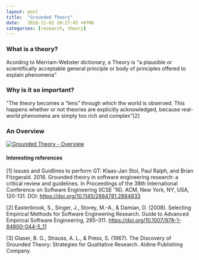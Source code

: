 ```yaml
---
layout: post
title:  "Grounded Theory"
date:   2018-11-02 10:27:45 +0700
categories: [research, theory]
---
```


### What is a theory?
Acording to Merriam-Webster dictionary, a Theory is "a plausible or scientifically acceptable general principle or body of principles offered to explain phenomena"

### Why is it so important?
"The theory becomes a “lens” through which the world is observed. This happens whether or not theories are explicitly acknowledged, because real-world phenomena are simply too rich and complex"[2]

### An Overview
[![Grounded Theory - Overview](https://img.youtube.com/vi/HXh7Y9yIE8E/0.jpg)](https://www.youtube.com/watch?v=HXh7Y9yIE8E)


#### Interesting references
[1] Issues and Guidlines to perform GT: Klaas-Jan Stol, Paul Ralph, and Brian Fitzgerald. 2016. Grounded theory in software engineering research: a critical review and guidelines. In Proceedings of the 38th International Conference on Software Engineering (ICSE '16). ACM, New York, NY, USA, 120-131. DOI: https://doi.org/10.1145/2884781.2884833

[2] Easterbrook, S., Singer, J., Storey, M.-A., & Damian, D. (2008). Selecting Empirical Methods for Software Engineering Research. Guide to Advanced Empirical Software Engineering, 285–311. https://doi.org/10.1007/978-1-84800-044-5_11

[3] Glaser, B. G., Strauss, A. L., & Press, S. (1967). The Discovery of Grounded Theory: Strategies for Qualitative Research. Aldine Publishing Company.  
